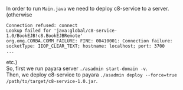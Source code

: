 In order to run `Main.java` we need to deploy c8-service to a server.
(otherwise 
```
Connection refused: connect
Lookup failed for 'java:global/c8-service-1.0/BookEJB!c8.BookEJBRemote'
org.omg.CORBA.COMM_FAILURE: FINE: 00410001: Connection failure: socketType: IIOP_CLEAR_TEXT; hostname: localhost; port: 3700
...
```
etc.)<br />
So, first we run payara server `./asadmin start-domain -v`.<br />
Then, we deploy c8-service to payara `./asadmin deploy --force=true /path/to/target/c8-service-1.0.jar`.